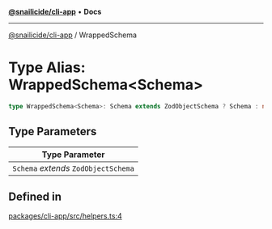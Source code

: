 [**@snailicide/cli-app**](../README.md) • **Docs**

---

[@snailicide/cli-app](../README.md) / WrappedSchema

# Type Alias: WrappedSchema\<Schema\>

```ts
type WrappedSchema<Schema>: Schema extends ZodObjectSchema ? Schema : never;
```

## Type Parameters

| Type Parameter                       |
| ------------------------------------ |
| `Schema` _extends_ `ZodObjectSchema` |

## Defined in

[packages/cli-app/src/helpers.ts:4](https://github.com/gbtunney/snailicide-monorepo/blob/master/packages/cli-app/src/helpers.ts#L4)
